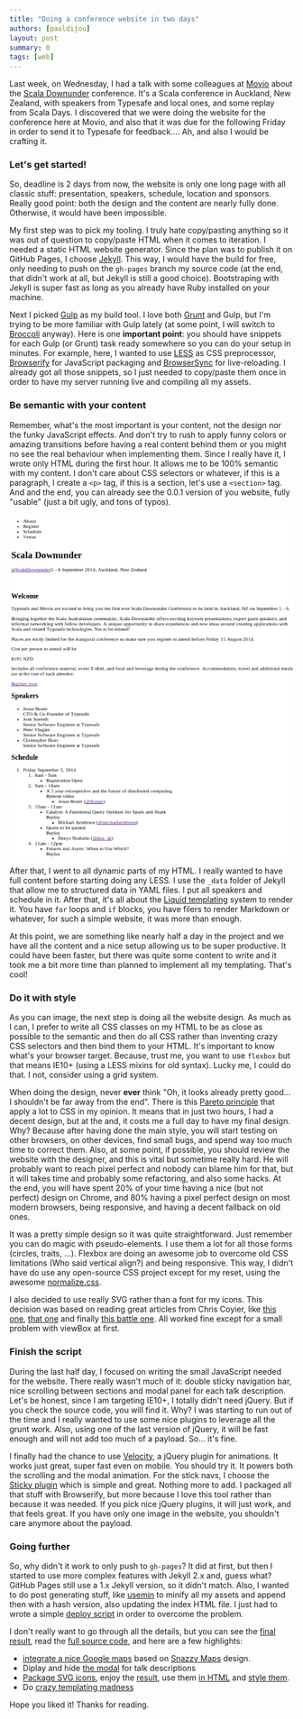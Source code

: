 ```yaml
---
title: "Doing a conference website in two days"
authors: [pauldijou]
layout: post
summary: 0
tags: [web]
---
```


Last week, on Wednesday, I had a talk with some colleagues at [Movio](//movio.co) about the [Scala Downunder](http://scaladownunder.org) conference. It's a Scala conference in Auckland, New Zealand, with speakers from Typesafe and local ones, and some replay from Scala Days. I discovered that we were doing the website for the conference here at Movio, and also that it was due for the following Friday in order to send it to Typesafe for feedback.... Ah, and also I would be crafting it.

### Let's get started!

So, deadline is 2 days from now, the website is only one long page with all classic stuff: presentation, speakers, schedule, location and sponsors. Really good point: both the design and the content are nearly fully done. Otherwise, it would have been impossible.

My first step was to pick my tooling. I truly hate copy/pasting anything so it was out of question to copy/paste HTML when it comes to iteration. I needed a static HTML website generator. Since the plan was to publish it on GitHub Pages, I choose [Jekyll](http://jekyllrb.com). This way, I would have the build for free, only needing to push on the `gh-pages` branch my source code (at the end, that didn't work at all, but Jekyll is still a good choice). Bootstraping with Jekyll is super fast as long as you already have Ruby installed on your machine.

Next I picked [Gulp](http://gulpjs.com/) as my build tool. I love both [Grunt](http://gruntjs.com/) and Gulp, but I'm trying to be more familiar with Gulp lately (at some point, I will switch to [Broccoli](https://github.com/broccolijs/broccoli) anyway). Here is one **important point**: you should have snippets for each Gulp (or Grunt) task ready somewhere so you can do your setup in minutes. For example, here, I wanted to use [LESS](http://lesscss.org/) as CSS preprocessor, [Browserify](http://browserify.org/) for JavaScript packaging and [BrowserSync](http://www.browsersync.io/) for live-reloading. I already got all those snippets, so I just needed to copy/paste them once in order to have my server running live and compiling all my assets.

### Be semantic with your content

Remember, what's the most important is your content, not the design nor the funky JavaScript effects. And don't try to rush to apply funny colors or amazing transitions before having a real content behind them or you might no see the real behaviour when implementing them. Since I really have it, I wrote only HTML during the first hour. It allows me to be 100% semantic with my content. I don't care about CSS selectors or whatever, if this is a paragraph, I create a `<p>` tag, if this is a section, let's use a `<section>` tag. And and the end, you can already see the 0.0.1 version of you website, fully "usable" (just a bit ugly, and tons of typos).

![downunder001](/blog/assets/2014-07-30/downunder001.png)

After that, I went to all dynamic parts of my HTML. I really wanted to have full content before starting doing any LESS. I use the `_data` folder of Jekyll that allow me to structured data in YAML files. I put all speakers and schedule in it. After that, it's all about the [Liquid templating](http://docs.shopify.com/themes/liquid-documentation/basics) system to render it. You have `for` loops and `if` blocks, you have filers to render Markdown or whatever, for such a simple website, it was more than enough.

At this point, we are something like nearly half a day in the project and we have all the content and a nice setup allowing us to be super productive. It could have been faster, but there was quite some content to write and it took me a bit more time than planned to implement all my templating. That's cool!

### Do it with style

As you can image, the next step is doing all the website design. As much as I can, I prefer to write all CSS classes on my HTML to be as close as possible to the semantic and then do all CSS rather than inventing crazy CSS selectors and then bind them to your HTML. It's important to know what's your browser target. Because, trust me, you want to use `flexbox` but that means IE10+ (using a LESS mixins for old syntax). Lucky me, I could do that. I not, consider using a grid system.

When doing the design, never **ever** think "Oh, it looks already pretty good... I shouldn't be far away from the end". There is this [Pareto principle](http://en.wikipedia.org/wiki/Pareto_principle) that apply a lot to CSS in my opinion. It means that in just two hours, I had a decent design, but at the and, it costs me a full day to have my final design. Why? Because after having done the main style, you will start testing on other browsers, on other devices, find small bugs, and spend way too much time to correct them. Also, at some point, if possible, you should review the website with the designer, and this is vital but sometime really hard. He will probably want to reach pixel perfect and nobody can blame him for that, but it will takes time and probably some refactoring, and also some hacks. At the end, you will have spent 20% of your time having a nice (but not perfect) design on Chrome, and 80% having a pixel perfect design on most modern browsers, being responsive, and having a decent fallback on old ones.

It was a pretty simple design so it was quite straightforward. Just remember you can do magic with pseudo-elements. I use them a lot for all those forms (circles, traits, ...). Flexbox are doing an awesome job to overcome old CSS limitations (Who said vertical align?) and being responsive. This way, I didn't have do use any open-source CSS project except for my reset, using the awesome [normalize.css](http://necolas.github.io/normalize.css/).

I also decided to use really SVG rather than a font for my icons. This decision was based on reading great articles from Chris Coyier, like [this one](http://css-tricks.com/svg-sprites-use-better-icon-fonts/), [that one](http://css-tricks.com/svg-symbol-good-choice-icons/) and finally [this battle one](http://css-tricks.com/icon-fonts-vs-svg/). All worked fine except for a small problem with viewBox at first.

### Finish the script

During the last half day, I focused on writing the small JavaScript needed for the website. There really wasn't much of it: double sticky navigation bar, nice scrolling between sections and modal panel for each talk description. Let's be honest, since I am targeting IE10+, I totally didn't need jQuery. But if you check the source code, you will find it. Why? I was starting to run out of the time and I really wanted to use some nice plugins to leverage all the grunt work. Also, using one of the last version of jQuery, it will be fast enough and will not add too much of a payload. So... it's fine.

I finally had the chance to use [Velocity](http://julian.com/research/velocity/), a jQuery plugin for animations. It works just great, super fast even on mobile. You should try it. It powers both the scrolling and the modal animation. For the stick navs, I choose the [Sticky plugin](http://stickyjs.com/) which is simple and great. Nothing more to add. I packaged all that stuff with Browserify, but more because I love this tool rather than because it was needed. If you pick nice jQuery plugins, it will just work, and that feels great. If you have only one image in the website, you shouldn't care anymore about the payload.

### Going further

So, why didn't it work to only push to `gh-pages`? It did at first, but then I started to use more complex features with Jekyll 2.x and, guess what? GitHub Pages still use a 1.x Jekyll version, so it didn't match. Also, I wanted to do post generating stuff, like [usemin](https://www.npmjs.org/package/gulp-usemin) to minify all my assets and append then with a hash version, also updating the index HTML file. I just had to wrote a simple [deploy script](https://github.com/movio/scala-downunder/blob/master/_gulp/deploy.js) in order to overcome the problem.

I don't really want to go through all the details, but you can see the [final result](http://scaladownunder.org/), read the [full source code](https://github.com/movio/scala-downunder), and here are a few highlights:

* [integrate a nice Google maps](https://github.com/movio/scala-downunder/blob/master/resources%2Fscripts%2Fmap.js) based on [Snazzy Maps](http://snazzymaps.com/) design.
* Diplay and hide [the modal](https://github.com/movio/scala-downunder/blob/master/resources%2Fscripts%2Ftrack.js) for talk descriptions
* [Package SVG icons](https://github.com/movio/scala-downunder/blob/master/_gulp%2Fsprites.js), enjoy the [result](https://github.com/movio/scala-downunder/blob/master/_includes%2Ficons.svg), use them [in HTML](https://github.com/movio/scala-downunder/blob/ee90ff5dbf/_includes%2Fsponsors.html#L2-L4) and [style them](https://github.com/movio/scala-downunder/blob/ee90ff5dbf/resources%2Fstyles%2Fglobal.less#L31-L36).
* Do [crazy templating madness](https://github.com/movio/scala-downunder/blob/master/_includes%2Fschedule.html)

Hope you liked it! Thanks for reading.
